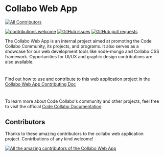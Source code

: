 # Collabo Web App

<!-- ALL-CONTRIBUTORS-BADGE:START - Do not remove or modify this section -->
[![All Contributors](https://img.shields.io/badge/all_contributors-3-orange.svg?style=flat-square)](#contributors)
<!-- ALL-CONTRIBUTORS-BADGE:END -->

[![contributions welcome](https://img.shields.io/badge/contributions-welcome-brightgreen.svg?style=flat)](https://code-collabo.gitbook.io/collabo-contributor/collabo-web-app-project/contribute-to-collabo-web-app) [![GitHub issues](https://img.shields.io/github/issues/code-collabo/collabo-web-app?color=red)](https://github.com/code-collabo/collabo-web-app/issues) [![GitHub pull requests](https://img.shields.io/github/issues-pr/code-collabo/collabo-web-app?color=goldenrod)](https://github.com/code-collabo/collabo-web-app/pulls)

The Collabo Web App is an internal project aimed at promoting the Code Collabo Community, its projects, and programs. It also serves as a showcase for our web development tools like node-mongo and Collabo CSS framework. Opportunities for UI/UX and graphic design contributions are also available.

#

Find out how to use and contribute to this web application project in the [Collabo Web App Contributing Doc](https://code-collabo.gitbook.io/collabo-contributor/collabo-web-app-project/contribute-to-collabo-web-app)

#

To learn more about Code Collabo's community and other projects, feel free to visit the official [Code Collabo Documentation](https://code-collabo.gitbook.io/docs)

## Contributors

Thanks to these amazing contributors to the collabo web application project. Contributions of any kind welcome!

<!-- ALL-CONTRIBUTORS-LIST:START - Do not remove or modify this section -->
<a href="https://github.com/code-collabo/collabo-web-app/graphs/contributors"><img src="https://contrib.rocks/image?repo=code-collabo/collabo-web-app" alt="All the amazing contributors of the Collabo Web App"></a>
<!-- ALL-CONTRIBUTORS-LIST:END -->